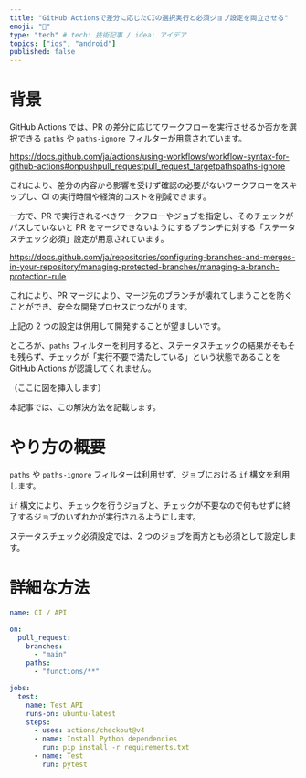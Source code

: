 ```yaml
---
title: "GitHub Actionsで差分に応じたCIの選択実行と必須ジョブ設定を両立させる"
emoji: "🎯"
type: "tech" # tech: 技術記事 / idea: アイデア
topics: ["ios", "android"]
published: false
---
```


# 背景

GitHub Actions では、PR の差分に応じてワークフローを実行させるか否かを選択できる `paths` や `paths-ignore` フィルターが用意されています。

https://docs.github.com/ja/actions/using-workflows/workflow-syntax-for-github-actions#onpushpull_requestpull_request_targetpathspaths-ignore

これにより、差分の内容から影響を受けず確認の必要がないワークフローをスキップし、CI の実行時間や経済的コストを削減できます。

一方で、PR で実行されるべきワークフローやジョブを指定し、そのチェックがパスしていないと PR をマージできないようにするブランチに対する「ステータスチェック必須」設定が用意されています。

https://docs.github.com/ja/repositories/configuring-branches-and-merges-in-your-repository/managing-protected-branches/managing-a-branch-protection-rule

これにより、PR マージにより、マージ先のブランチが壊れてしまうことを防ぐことができ、安全な開発プロセスにつながります。

上記の 2 つの設定は併用して開発することが望ましいです。

ところが、`paths` フィルターを利用すると、ステータスチェックの結果がそもそも残らず、チェックが「実行不要で満たしている」という状態であることを GitHub Actions が認識してくれません。

（ここに図を挿入します）

本記事では、この解決方法を記載します。

# やり方の概要

`paths` や `paths-ignore` フィルターは利用せず、ジョブにおける `if` 構文を利用します。

`if` 構文により、チェックを行うジョブと、チェックが不要なので何もせずに終了するジョブのいずれかが実行されるようにします。

ステータスチェック必須設定では、2 つのジョブを両方とも必須として設定します。

# 詳細な方法

```yaml:.github/workflows/ci_api.yaml
name: CI / API

on:
  pull_request:
    branches:
      - "main"
    paths:
      - "functions/**"

jobs:
  test:
    name: Test API
    runs-on: ubuntu-latest
    steps:
      - uses: actions/checkout@v4
      - name: Install Python dependencies
        run: pip install -r requirements.txt
      - name: Test
        run: pytest
```
